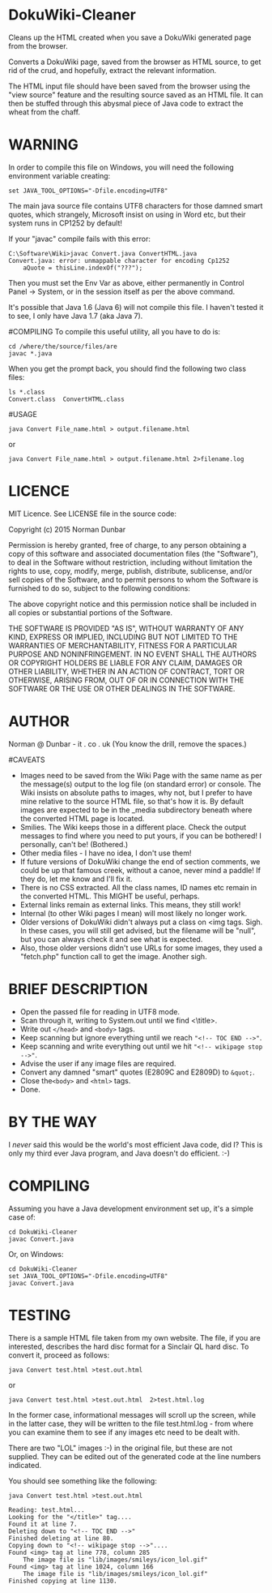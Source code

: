 # DokuWiki-Cleaner

Cleans up the HTML created when you save a DokuWiki generated page from the browser.

Converts a DokuWiki page, saved from the browser as HTML source, to get rid of the crud, and hopefully, extract the relevant information. 

The HTML input file should have been saved from the browser using the "view source" feature and the resulting source saved as an HTML file. It can then be stuffed through this abysmal piece of Java code to extract the wheat from the chaff. 


# WARNING

In order to compile this file on Windows, you will need the following environment variable creating:

	set JAVA_TOOL_OPTIONS="-Dfile.encoding=UTF8"

The main java source file contains UTF8 characters for those damned smart quotes, which strangely, Microsoft insist on using in Word etc, but their system runs in CP1252 by default!

If your "javac" compile fails with this error:

	C:\Software\Wiki>javac Convert.java ConvertHTML.java
	Convert.java: error: unmappable character for encoding Cp1252
		aQuote = thisLine.indexOf("???");

Then you must set the Env Var as above, either permanently in Control Panel -> System, or in the session itself as per the above command.

It's possible that Java 1.6 (Java 6) will not compile this file. I haven't tested it to see, I only have Java 1.7 (aka Java 7).

#COMPILING
To compile this useful utility, all you have to do is:

	cd /where/the/source/files/are
	javac *.java

When you get the prompt back, you should find the following two class files:

	ls *.class
	Convert.class  ConvertHTML.class


#USAGE

	java Convert File_name.html > output.filename.html
or

	java Convert File_name.html > output.filename.html 2>filename.log


# LICENCE

MIT Licence. See LICENSE file in the source code:

Copyright (c) 2015 Norman Dunbar

Permission is hereby granted, free of charge, to any person obtaining a copy
of this software and associated documentation files (the "Software"), to deal
in the Software without restriction, including without limitation the rights
to use, copy, modify, merge, publish, distribute, sublicense, and/or sell
copies of the Software, and to permit persons to whom the Software is
furnished to do so, subject to the following conditions:

The above copyright notice and this permission notice shall be included in all
copies or substantial portions of the Software.

THE SOFTWARE IS PROVIDED "AS IS", WITHOUT WARRANTY OF ANY KIND, EXPRESS OR
IMPLIED, INCLUDING BUT NOT LIMITED TO THE WARRANTIES OF MERCHANTABILITY,
FITNESS FOR A PARTICULAR PURPOSE AND NONINFRINGEMENT. IN NO EVENT SHALL THE
AUTHORS OR COPYRIGHT HOLDERS BE LIABLE FOR ANY CLAIM, DAMAGES OR OTHER
LIABILITY, WHETHER IN AN ACTION OF CONTRACT, TORT OR OTHERWISE, ARISING FROM,
OUT OF OR IN CONNECTION WITH THE SOFTWARE OR THE USE OR OTHER DEALINGS IN THE
SOFTWARE.



# AUTHOR

Norman @ Dunbar - it . co . uk  (You know the drill, remove the spaces.)


#CAVEATS

- Images need to be saved from the Wiki Page with the same name as per the message(s) output to the log file (on standard error) or console. The Wiki insists on absolute paths to images, why not, but I prefer to have mine relative to the source HTML file, so that's how it is. By default images are expected to be in the _media subdirectory beneath where the converted HTML page is located.
- Smilies. The Wiki keeps those in a different place. Check the output messages to find where you need to put yours, if you can be bothered! I personally, can't be! (Bothered.)
- Other media files - I have no idea, I don't use them!
- If future versions of DokuWiki change the end of section comments, we could be up that famous creek, without a canoe, never mind a paddle! If they do, let me know and I'll fix it.
- There is no CSS extracted. All the class names, ID names etc remain in the converted HTML. This MIGHT be useful, perhaps.
- External links remain as external links. This means, they still work!
- Internal (to other Wiki pages I mean) will most likely no longer work.
- Older versions of DokuWiki didn't always put a class on <img tags. Sigh. In these cases, you will still get advised, but the filename will be "null", but you can always check it and see what is expected.  
- Also, those older versions didn't use URLs for some images, they used a "fetch.php" function call to get the image. Another sigh.



# BRIEF DESCRIPTION

- Open the passed file for reading in UTF8 mode.
- Scan through it, writing to System.out until we find <\title>.
- Write out ```</head>``` and ```<body>``` tags.
- Keep scanning but ignore everything until we reach ```"<!-- TOC END -->"```.
- Keep scanning and write everything out until we hit ```"<!-- wikipage stop -->"```.
- Advise the user if any image files are required.
- Convert any damned "smart" quotes (E2809C and E2809D) to ```&quot;```.
- Close the```<body>``` and ```<html>``` tags.
- Done.



# BY THE WAY

I *never* said this would be the world's most efficient Java code, did I?
This is only my third ever Java program, and Java doesn't do efficient. :-)


# COMPILING

Assuming you have a Java development environment set up, it's a simple case of:

	cd DokuWiki-Cleaner
	javac Convert.java

Or, on Windows:

	cd DokuWiki-Cleaner
	set JAVA_TOOL_OPTIONS="-Dfile.encoding=UTF8"
	javac Convert.java


# TESTING

There is a sample HTML file taken from my own website. The file, if you are interested, describes the hard disc format for a Sinclair QL hard disc. To convert it, proceed as follows:

	java Convert test.html >test.out.html 

or

	java Convert test.html >test.out.html  2>test.html.log

In the former case, informational messages will scroll up the screen, while in the latter case, they will be written to the file test.html.log - from where you can examine them to see if any images etc need to be dealt with.

There are two "LOL" images :-) in the original file, but these are not supplied. They can be edited out of the generated code at the line numbers indicated.

You should see something like the following:

	java Convert test.html >test.out.html

	Reading: test.html...
	Looking for the "</title>" tag....
	Found it at line 7.
	Deleting down to "<!-- TOC END -->"
	Finished deleting at line 80.
	Copying down to "<!-- wikipage stop -->"....
	Found <img> tag at line 778, column 285
		The image file is "lib/images/smileys/icon_lol.gif"
	Found <img> tag at line 1024, column 166
		The image file is "lib/images/smileys/icon_lol.gif"
	Finished copying at line 1130.


